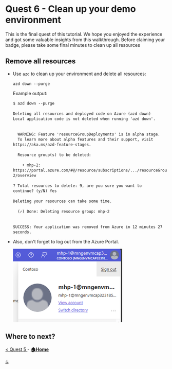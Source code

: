 # Quest 6 - Clean up your demo environment

This is the final quest of this tutorial. We hope you enjoyed the experience and got some valuable insights from this walkthrough. Before claiming your badge, please take some final minutes to clean up all resources 

## Remove all resources

- Use `azd` to clean up your environment and delete all resources:

  ```
  azd down --purge
  ```

  Example output:
  ```
  $ azd down --purge

  Deleting all resources and deployed code on Azure (azd down)
  Local application code is not deleted when running 'azd down'.
  
  
    WARNING: Feature 'resourceGroupDeployments' is in alpha stage.
    To learn more about alpha features and their support, visit https://aka.ms/azd-feature-stages.
  
    Resource group(s) to be deleted:
  
      • mhp-2: https://portal.azure.com/#@/resource/subscriptions/.../resourceGroups/mhp-2/overview
  
  ? Total resources to delete: 9, are you sure you want to   continue? (y/N) Yes

  Deleting your resources can take some time.

    (✓) Done: Deleting resource group: mhp-2


  SUCCESS: Your application was removed from Azure in 12 minutes 27 seconds.
  ```

- Also, don't forget to log out from the Azure Portal.

  ![](2024-01-23-09-19-08.png)

## Where to next?

[ < Quest 5 ](quest5.md) - **[🏠Home](../README.md)** 

[🔝](#)


